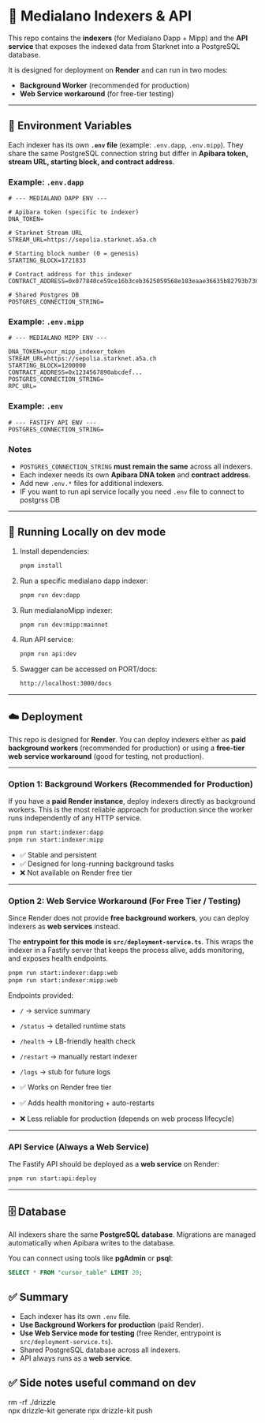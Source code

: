 # 📡 Medialano Indexers & API

This repo contains the **indexers** (for Medialano Dapp + Mipp) and the **API service** that exposes the indexed data from Starknet into a PostgreSQL database.

It is designed for deployment on **Render** and can run in two modes:

* **Background Worker** (recommended for production)
* **Web Service workaround** (for free-tier testing)

---

## 🔑 Environment Variables

Each indexer has its own **`.env` file** (example: `.env.dapp`, `.env.mipp`).
They share the same PostgreSQL connection string but differ in **Apibara token, stream URL, starting block, and contract address**.

### Example: `.env.dapp`

```env
# --- MEDIALANO DAPP ENV ---

# Apibara token (specific to indexer)
DNA_TOKEN=

# Starknet Stream URL
STREAM_URL=https://sepolia.starknet.a5a.ch

# Starting block number (0 = genesis)
STARTING_BLOCK=1721833

# Contract address for this indexer
CONTRACT_ADDRESS=0x077840ce59ce16b3ceb3625059568e103eaae36635b82793b7386bed09fbc3a8

# Shared Postgres DB
POSTGRES_CONNECTION_STRING=
```

### Example: `.env.mipp`

```env
# --- MEDIALANO MIPP ENV ---

DNA_TOKEN=your_mipp_indexer_token
STREAM_URL=https://sepolia.starknet.a5a.ch
STARTING_BLOCK=1200000
CONTRACT_ADDRESS=0x1234567890abcdef...
POSTGRES_CONNECTION_STRING=
RPC_URL=
```

### Example: `.env`

```env
# --- FASTIFY API ENV ---
POSTGRES_CONNECTION_STRING=
```

### Notes

* `POSTGRES_CONNECTION_STRING` **must remain the same** across all indexers.
* Each indexer needs its own **Apibara DNA token** and **contract address**.
* Add new `.env.*` files for additional indexers.
* IF you want to run api service locally you need `.env` file to connect to postgrss DB


---

## 🚀 Running Locally on dev mode

1. Install dependencies:

   ```bash
   pnpm install
   ```

2. Run a specific medialano dapp indexer:

   ```bash
   pnpm run dev:dapp
   ```
3. Run medialanoMipp indexer:

   ```bash
   pnpm run dev:mipp:mainnet
   ```

4. Run API service:

   ```bash
   pnpm run api:dev
   ```
5. Swagger can be accessed on PORT/docs:
   ```bash
   http://localhost:3000/docs
   ```

---

## ☁️ Deployment

This repo is designed for **Render**.
You can deploy indexers either as **paid background workers** (recommended for production) or using a **free-tier web service workaround** (good for testing, not production).

---

### Option 1: Background Workers (**Recommended for Production**)

If you have a **paid Render instance**, deploy indexers directly as background workers.
This is the most reliable approach for production since the worker runs independently of any HTTP service.

```bash
pnpm run start:indexer:dapp
pnpm run start:indexer:mipp
```

* ✅ Stable and persistent
* ✅ Designed for long-running background tasks
* ❌ Not available on Render free tier

---

### Option 2: Web Service Workaround (**For Free Tier / Testing**)

Since Render does not provide **free background workers**, you can deploy indexers as **web services** instead.

The **entrypoint for this mode is `src/deployment-service.ts`**.
This wraps the indexer in a Fastify server that keeps the process alive, adds monitoring, and exposes health endpoints.

```bash
pnpm run start:indexer:dapp:web
pnpm run start:indexer:mipp:web
```

Endpoints provided:

* `/` → service summary

* `/status` → detailed runtime stats

* `/health` → LB-friendly health check

* `/restart` → manually restart indexer

* `/logs` → stub for future logs

* ✅ Works on Render free tier

* ✅ Adds health monitoring + auto-restarts

* ❌ Less reliable for production (depends on web process lifecycle)

---

### API Service (Always a Web Service)

The Fastify API should be deployed as a **web service** on Render:

```bash
pnpm run start:api:deploy
```

---

## 🗄️ Database

All indexers share the same **PostgreSQL database**.
Migrations are managed automatically when Apibara writes to the database.

You can connect using tools like **pgAdmin** or **psql**:

```sql
SELECT * FROM "cursor_table" LIMIT 20;
```

## ✅ Summary

* Each indexer has its own `.env` file.
* **Use Background Workers for production** (paid Render).
* **Use Web Service mode for testing** (free Render, entrypoint is `src/deployment-service.ts`).
* Shared PostgreSQL database across all indexers.
* API always runs as a **web service**.

## ✅ Side notes useful command on dev
rm -rf ./drizzle         
npx drizzle-kit generate
npx drizzle-kit push
